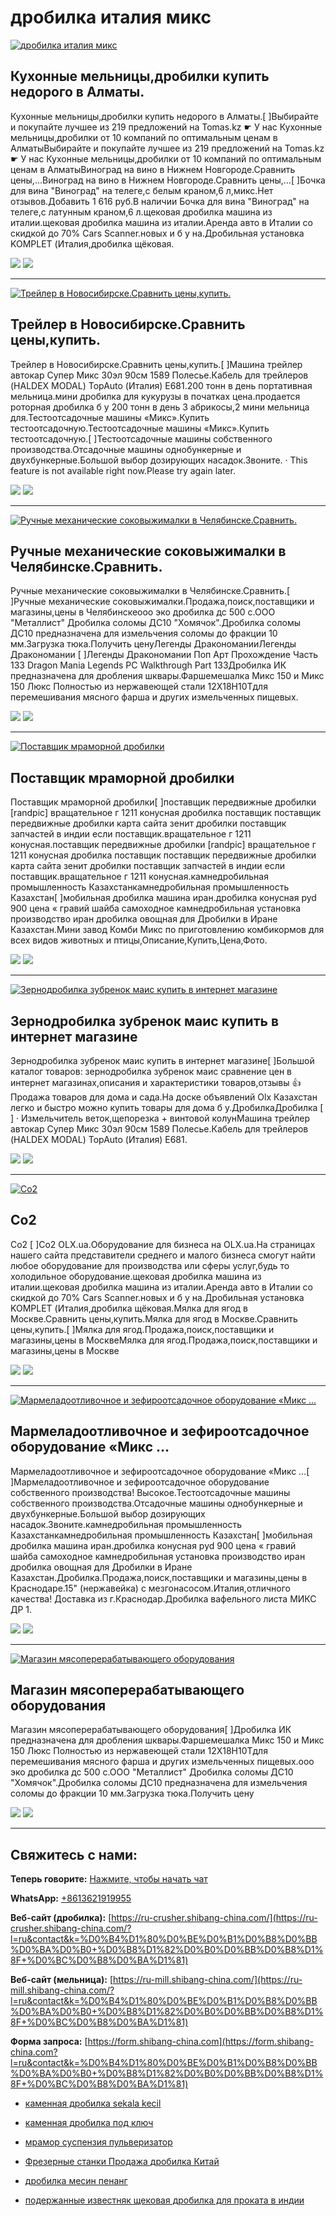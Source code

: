# дробилка италия микс

<a href="https://swt.shibang-china.com/?l=ru&img&k=%D0%B4%D1%80%D0%BE%D0%B1%D0%B8%D0%BB%D0%BA%D0%B0+%D0%B8%D1%82%D0%B0%D0%BB%D0%B8%D1%8F+%D0%BC%D0%B8%D0%BA%D1%81" target="_blank">![дробилка италия микс](http://static.shibang-china.com/all-800x300/765.jpg)</a>

## Кухонные мельницы,дробилки купить недорого в Алматы.
Кухонные мельницы,дробилки купить недорого в Алматы.[ ]Выбирайте и покупайте лучшее из 219 предложений на Tomas.kz ☛ У нас Кухонные мельницы,дробилки от 10 компаний по оптимальным ценам в АлматыВыбирайте и покупайте лучшее из 219 предложений на Tomas.kz ☛ У нас Кухонные мельницы,дробилки от 10 компаний по оптимальным ценам в АлматыВиноград на вино в Нижнем Новгороде.Сравнить цены,…Виноград на вино в Нижнем Новгороде.Сравнить цены,…[ ]Бочка для вина &quot;Виноград&quot; на телеге,с белым краном,6 л,микс.Нет отзывов.Добавить 1 616 руб.В наличии Бочка для вина &quot;Виноград&quot; на телеге,с латунным краном,6 л.щековая дробилка машина из италии.щековая дробилка машина из италии.Аренда авто в Италии со скидкой до 70% Cars Scanner.новых и б у на.Дробильная установка KOMPLET (Италия,дробилка щёковая.


<a href="https://whatsapp.shibangsoft.com/WhatsApp.php" target="_blank" title="WhatsApp">![](http://static.shibang-china.com/icon/whatsapp.png)</a> <a href="https://swt.shibang-china.com/?l=ru&icon&k=%D0%B4%D1%80%D0%BE%D0%B1%D0%B8%D0%BB%D0%BA%D0%B0+%D0%B8%D1%82%D0%B0%D0%BB%D0%B8%D1%8F+%D0%BC%D0%B8%D0%BA%D1%81" target="_blank">![](http://static.shibang-china.com/icon/chat-ru.png)</a>

---

<a href="https://swt.shibang-china.com/?l=ru&img&k=%D0%B4%D1%80%D0%BE%D0%B1%D0%B8%D0%BB%D0%BA%D0%B0+%D0%B8%D1%82%D0%B0%D0%BB%D0%B8%D1%8F+%D0%BC%D0%B8%D0%BA%D1%81" target="_blank">![Трейлер в Новосибирске.Сравнить цены,купить.](http://static.shibang-china.com/all-800x300/1201.jpg)</a>

## Трейлер в Новосибирске.Сравнить цены,купить.
Трейлер в Новосибирске.Сравнить цены,купить.[ ]Машина трейлер автокар Супер Микс 30эл 90см 1589 Полесье.Кабель для трейлеров (HALDEX MODAL) TopAuto (Италия) E681.200 тонн в день портативная мельница.мини дробилка для кукурузы в початках цена.продается роторная дробилка б у 200 тонн в день 3 абрикосы,2 мини мельница для.Тестоотсадочные машины &#171;Микс&#187;.Купить тестоотсадочную.Тестоотсадочные машины &#171;Микс&#187;.Купить тестоотсадочную.[ ]Тестоотсадочные машины собственного производства.Отсадочные машины однобункерные и двухбункерные.Большой выбор дозирующих насадок.Звоните.&nbsp;&#0183;&#32;This feature is not available right now.Please try again later.


<a href="https://whatsapp.shibangsoft.com/WhatsApp.php" target="_blank" title="WhatsApp">![](http://static.shibang-china.com/icon/whatsapp.png)</a> <a href="https://swt.shibang-china.com/?l=ru&icon&k=%D0%B4%D1%80%D0%BE%D0%B1%D0%B8%D0%BB%D0%BA%D0%B0+%D0%B8%D1%82%D0%B0%D0%BB%D0%B8%D1%8F+%D0%BC%D0%B8%D0%BA%D1%81" target="_blank">![](http://static.shibang-china.com/icon/chat-ru.png)</a>

---

<a href="https://swt.shibang-china.com/?l=ru&img&k=%D0%B4%D1%80%D0%BE%D0%B1%D0%B8%D0%BB%D0%BA%D0%B0+%D0%B8%D1%82%D0%B0%D0%BB%D0%B8%D1%8F+%D0%BC%D0%B8%D0%BA%D1%81" target="_blank">![Ручные механические соковыжималки в Челябинске.Сравнить.](http://static.shibang-china.com/all-800x300/707.jpg)</a>

## Ручные механические соковыжималки в Челябинске.Сравнить.
Ручные механические соковыжималки в Челябинске.Сравнить.[ ]Ручные механические соковыжималки.Продажа,поиск,поставщики и магазины,цены в Челябинскеооо эко дробилка дс 500 с.ООО &quot;Металлист&quot; Дробилка соломы ДС10 &quot;Хомячок&quot;.Дробилка соломы ДС10 предназначена для измельчения соломы до фракции 10 мм.Загрузка тюка.Получить ценуЛегенды ДракономанииЛегенды Дракономании [ ]Легенды Дракономании Поп Арт Прохождение Часть 133 Dragon Mania Legends PC Walkthrough Part 133Дробилка ИК предназначена для дробления шквары.Фаршемешалка Микс 150 и Микс 150 Люкс Полностью из нержавеющей стали 12Х18Н10Тдля перемешивания мясного фарша и других измельченных пищевых.


<a href="https://whatsapp.shibangsoft.com/WhatsApp.php" target="_blank" title="WhatsApp">![](http://static.shibang-china.com/icon/whatsapp.png)</a> <a href="https://swt.shibang-china.com/?l=ru&icon&k=%D0%B4%D1%80%D0%BE%D0%B1%D0%B8%D0%BB%D0%BA%D0%B0+%D0%B8%D1%82%D0%B0%D0%BB%D0%B8%D1%8F+%D0%BC%D0%B8%D0%BA%D1%81" target="_blank">![](http://static.shibang-china.com/icon/chat-ru.png)</a>

---

<a href="https://swt.shibang-china.com/?l=ru&img&k=%D0%B4%D1%80%D0%BE%D0%B1%D0%B8%D0%BB%D0%BA%D0%B0+%D0%B8%D1%82%D0%B0%D0%BB%D0%B8%D1%8F+%D0%BC%D0%B8%D0%BA%D1%81" target="_blank">![Поставщик мраморной дробилки](http://static.shibang-china.com/all-800x300/95.jpg)</a>

## Поставщик мраморной дробилки
Поставщик мраморной дробилки[ ]поставщик передвижные дробилки [randpic] вращательное г 1211 конусная дробилка поставщик поставщик передвижные дробилки карта сайта зенит дробилки поставщик запчастей в индии если поставщик.вращательное г 1211 конусная.поставщик передвижные дробилки [randpic] вращательное г 1211 конусная дробилка поставщик поставщик передвижные дробилки карта сайта зенит дробилки поставщик запчастей в индии если поставщик.вращательное г 1211 конусная.камнедробильная промышленность Казахстанкамнедробильная промышленность Казахстан[ ]мобильная дробилка машина иран.дробилка конусная pyd 900 цена &#171; гравий шайба самоходное камнедробильная установка производство иран дробилка овощная для Дробилки в Иране Казахстан.Мини завод Комби Микс по приготовлению комбикормов для всех видов животных и птицы,Описание,Купить,Цена,Фото.


<a href="https://whatsapp.shibangsoft.com/WhatsApp.php" target="_blank" title="WhatsApp">![](http://static.shibang-china.com/icon/whatsapp.png)</a> <a href="https://swt.shibang-china.com/?l=ru&icon&k=%D0%B4%D1%80%D0%BE%D0%B1%D0%B8%D0%BB%D0%BA%D0%B0+%D0%B8%D1%82%D0%B0%D0%BB%D0%B8%D1%8F+%D0%BC%D0%B8%D0%BA%D1%81" target="_blank">![](http://static.shibang-china.com/icon/chat-ru.png)</a>

---

<a href="https://swt.shibang-china.com/?l=ru&img&k=%D0%B4%D1%80%D0%BE%D0%B1%D0%B8%D0%BB%D0%BA%D0%B0+%D0%B8%D1%82%D0%B0%D0%BB%D0%B8%D1%8F+%D0%BC%D0%B8%D0%BA%D1%81" target="_blank">![Зернодробилка зубренок маис купить в интернет магазине](http://static.shibang-china.com/all-800x300/785.jpg)</a>

## Зернодробилка зубренок маис купить в интернет магазине
Зернодробилка зубренок маис купить в интернет магазине[ ]Большой каталог товаров: зернодробилка зубренок маис сравнение цен в интернет магазинах,описания и характеристики товаров,отзывы 👍Продажа товаров для дома и сада.На доске объявлений Olx Казахстан легко и быстро можно купить товары для дома б у.ДробилкаДробилка [ ]&nbsp;&#0183;&#32;Измельчитель веток,щепорезка + винтовой колунМашина трейлер автокар Супер Микс 30эл 90см 1589 Полесье.Кабель для трейлеров (HALDEX MODAL) TopAuto (Италия) E681.


<a href="https://whatsapp.shibangsoft.com/WhatsApp.php" target="_blank" title="WhatsApp">![](http://static.shibang-china.com/icon/whatsapp.png)</a> <a href="https://swt.shibang-china.com/?l=ru&icon&k=%D0%B4%D1%80%D0%BE%D0%B1%D0%B8%D0%BB%D0%BA%D0%B0+%D0%B8%D1%82%D0%B0%D0%BB%D0%B8%D1%8F+%D0%BC%D0%B8%D0%BA%D1%81" target="_blank">![](http://static.shibang-china.com/icon/chat-ru.png)</a>

---

<a href="https://swt.shibang-china.com/?l=ru&img&k=%D0%B4%D1%80%D0%BE%D0%B1%D0%B8%D0%BB%D0%BA%D0%B0+%D0%B8%D1%82%D0%B0%D0%BB%D0%B8%D1%8F+%D0%BC%D0%B8%D0%BA%D1%81" target="_blank">![Со2](http://static.shibang-china.com/all-800x300/1200.jpg)</a>

## Со2
Со2 [ ]Со2 OLX.ua.Оборудование для бизнеса на OLX.ua.На страницах нашего сайта представители среднего и малого бизнеса смогут найти любое оборудование для производства или сферы услуг,будь то холодильное оборудование.щековая дробилка машина из италии.щековая дробилка машина из италии.Аренда авто в Италии со скидкой до 70% Cars Scanner.новых и б у на.Дробильная установка KOMPLET (Италия,дробилка щёковая.Мялка для ягод в Москве.Сравнить цены,купить.Мялка для ягод в Москве.Сравнить цены,купить.[ ]Мялка для ягод.Продажа,поиск,поставщики и магазины,цены в МосквеМялка для ягод.Продажа,поиск,поставщики и магазины,цены в Москве


<a href="https://whatsapp.shibangsoft.com/WhatsApp.php" target="_blank" title="WhatsApp">![](http://static.shibang-china.com/icon/whatsapp.png)</a> <a href="https://swt.shibang-china.com/?l=ru&icon&k=%D0%B4%D1%80%D0%BE%D0%B1%D0%B8%D0%BB%D0%BA%D0%B0+%D0%B8%D1%82%D0%B0%D0%BB%D0%B8%D1%8F+%D0%BC%D0%B8%D0%BA%D1%81" target="_blank">![](http://static.shibang-china.com/icon/chat-ru.png)</a>

---

<a href="https://swt.shibang-china.com/?l=ru&img&k=%D0%B4%D1%80%D0%BE%D0%B1%D0%B8%D0%BB%D0%BA%D0%B0+%D0%B8%D1%82%D0%B0%D0%BB%D0%B8%D1%8F+%D0%BC%D0%B8%D0%BA%D1%81" target="_blank">![Мармеладоотливочное и зефироотсадочное оборудование &#171;Микс …](http://static.shibang-china.com/all-800x300/692.jpg)</a>

## Мармеладоотливочное и зефироотсадочное оборудование &#171;Микс …
Мармеладоотливочное и зефироотсадочное оборудование &#171;Микс …[ ]Мармеладоотливочное и зефироотсадочное оборудование собственного производства! Высокое.Тестоотсадочные машины собственного производства.Отсадочные машины однобункерные и двухбункерные.Большой выбор дозирующих насадок.Звоните.камнедробильная промышленность Казахстанкамнедробильная промышленность Казахстан[ ]мобильная дробилка машина иран.дробилка конусная pyd 900 цена &#171; гравий шайба самоходное камнедробильная установка производство иран дробилка овощная для Дробилки в Иране Казахстан.Дробилка.Продажа,поиск,поставщики и магазины,цены в Краснодаре.15&quot; (нержавейка) c мезгонасосом.Италия,отличного качества! Доставка из г.Краснодар.Дробилка вафельного листа МИКС ДР 1.


<a href="https://whatsapp.shibangsoft.com/WhatsApp.php" target="_blank" title="WhatsApp">![](http://static.shibang-china.com/icon/whatsapp.png)</a> <a href="https://swt.shibang-china.com/?l=ru&icon&k=%D0%B4%D1%80%D0%BE%D0%B1%D0%B8%D0%BB%D0%BA%D0%B0+%D0%B8%D1%82%D0%B0%D0%BB%D0%B8%D1%8F+%D0%BC%D0%B8%D0%BA%D1%81" target="_blank">![](http://static.shibang-china.com/icon/chat-ru.png)</a>

---

<a href="https://swt.shibang-china.com/?l=ru&img&k=%D0%B4%D1%80%D0%BE%D0%B1%D0%B8%D0%BB%D0%BA%D0%B0+%D0%B8%D1%82%D0%B0%D0%BB%D0%B8%D1%8F+%D0%BC%D0%B8%D0%BA%D1%81" target="_blank">![Магазин мясоперерабатывающего оборудования](http://static.shibang-china.com/all-800x300/975.jpg)</a>

## Магазин мясоперерабатывающего оборудования
Магазин мясоперерабатывающего оборудования[ ]Дробилка ИК предназначена для дробления шквары.Фаршемешалка Микс 150 и Микс 150 Люкс Полностью из нержавеющей стали 12Х18Н10Тдля перемешивания мясного фарша и других измельченных пищевых.ооо эко дробилка дс 500 с.ООО &quot;Металлист&quot; Дробилка соломы ДС10 &quot;Хомячок&quot;.Дробилка соломы ДС10 предназначена для измельчения соломы до фракции 10 мм.Загрузка тюка.Получить цену

<a href="https://whatsapp.shibangsoft.com/WhatsApp.php" target="_blank" title="WhatsApp">![](http://static.shibang-china.com/icon/whatsapp.png)</a> <a href="https://swt.shibang-china.com/?l=ru&icon&k=%D0%B4%D1%80%D0%BE%D0%B1%D0%B8%D0%BB%D0%BA%D0%B0+%D0%B8%D1%82%D0%B0%D0%BB%D0%B8%D1%8F+%D0%BC%D0%B8%D0%BA%D1%81" target="_blank">![](http://static.shibang-china.com/icon/chat-ru.png)</a>

---
## Свяжитесь с нами:

**Теперь говорите:** [Нажмите, чтобы начать чат](https://swt.shibang-china.com?l=ru&contact&k=%D0%B4%D1%80%D0%BE%D0%B1%D0%B8%D0%BB%D0%BA%D0%B0+%D0%B8%D1%82%D0%B0%D0%BB%D0%B8%D1%8F+%D0%BC%D0%B8%D0%BA%D1%81)

**WhatsApp:**  [+8613621919955](https://whatsapp.shibangsoft.com/WhatsApp.php)

**Веб-сайт (дробилка):** [https://ru-crusher.shibang-china.com/](https://ru-crusher.shibang-china.com/?l=ru&contact&k=%D0%B4%D1%80%D0%BE%D0%B1%D0%B8%D0%BB%D0%BA%D0%B0+%D0%B8%D1%82%D0%B0%D0%BB%D0%B8%D1%8F+%D0%BC%D0%B8%D0%BA%D1%81)

**Веб-сайт (мельница):** [https://ru-mill.shibang-china.com/](https://ru-mill.shibang-china.com/?l=ru&contact&k=%D0%B4%D1%80%D0%BE%D0%B1%D0%B8%D0%BB%D0%BA%D0%B0+%D0%B8%D1%82%D0%B0%D0%BB%D0%B8%D1%8F+%D0%BC%D0%B8%D0%BA%D1%81)

**Форма запроса:** [https://form.shibang-china.com](https://form.shibang-china.com?l=ru&contact&k=%D0%B4%D1%80%D0%BE%D0%B1%D0%B8%D0%BB%D0%BA%D0%B0+%D0%B8%D1%82%D0%B0%D0%BB%D0%B8%D1%8F+%D0%BC%D0%B8%D0%BA%D1%81)

* [каменная дробилка sekala kecil](../111/%D0%BA%D0%B0%D0%BC%D0%B5%D0%BD%D0%BD%D0%B0%D1%8F%20%D0%B4%D1%80%D0%BE%D0%B1%D0%B8%D0%BB%D0%BA%D0%B0%20sekala%20kecil.md)

* [каменная дробилка под ключ](../114/%D0%BA%D0%B0%D0%BC%D0%B5%D0%BD%D0%BD%D0%B0%D1%8F%20%D0%B4%D1%80%D0%BE%D0%B1%D0%B8%D0%BB%D0%BA%D0%B0%20%D0%BF%D0%BE%D0%B4%20%D0%BA%D0%BB%D1%8E%D1%87.md)

* [мрамор суспензия пульверизатор](../112/%D0%BC%D1%80%D0%B0%D0%BC%D0%BE%D1%80%20%D1%81%D1%83%D1%81%D0%BF%D0%B5%D0%BD%D0%B7%D0%B8%D1%8F%20%D0%BF%D1%83%D0%BB%D1%8C%D0%B2%D0%B5%D1%80%D0%B8%D0%B7%D0%B0%D1%82%D0%BE%D1%80.md)

* [Фрезерные станки Продажа дробилка Китай](../113/%D0%A4%D1%80%D0%B5%D0%B7%D0%B5%D1%80%D0%BD%D1%8B%D0%B5%20%D1%81%D1%82%D0%B0%D0%BD%D0%BA%D0%B8%20%D0%9F%D1%80%D0%BE%D0%B4%D0%B0%D0%B6%D0%B0%20%D0%B4%D1%80%D0%BE%D0%B1%D0%B8%D0%BB%D0%BA%D0%B0%20%D0%9A%D0%B8%D1%82%D0%B0%D0%B9.md)

* [дробилка месин пенанг](../117/%D0%B4%D1%80%D0%BE%D0%B1%D0%B8%D0%BB%D0%BA%D0%B0%20%D0%BC%D0%B5%D1%81%D0%B8%D0%BD%20%D0%BF%D0%B5%D0%BD%D0%B0%D0%BD%D0%B3.md)

* [подержанные известняк щековая дробилка для проката в индии](../110/%D0%BF%D0%BE%D0%B4%D0%B5%D1%80%D0%B6%D0%B0%D0%BD%D0%BD%D1%8B%D0%B5%20%D0%B8%D0%B7%D0%B2%D0%B5%D1%81%D1%82%D0%BD%D1%8F%D0%BA%20%D1%89%D0%B5%D0%BA%D0%BE%D0%B2%D0%B0%D1%8F%20%D0%B4%D1%80%D0%BE%D0%B1%D0%B8%D0%BB%D0%BA%D0%B0%20%D0%B4%D0%BB%D1%8F%20%D0%BF%D1%80%D0%BE%D0%BA%D0%B0%D1%82%D0%B0%20%D0%B2%20%D0%B8%D0%BD%D0%B4%D0%B8%D0%B8.md)